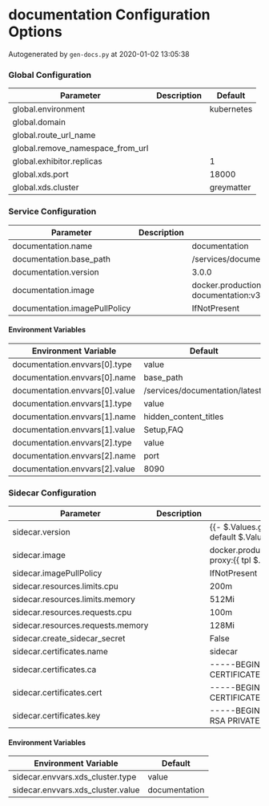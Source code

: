 # documentation Configuration Options

Autogenerated by `gen-docs.py` at 2020-01-02 13:05:38

### Global Configuration

|           Parameter            |Description| Default  |
|--------------------------------|-----------|----------|
|global.environment              |           |kubernetes|
|global.domain                   |           |          |
|global.route_url_name           |           |          |
|global.remove_namespace_from_url|           |          |
|global.exhibitor.replicas       |           |         1|
|global.xds.port                 |           |     18000|
|global.xds.cluster              |           |greymatter|

### Service Configuration

|          Parameter          |Description|                               Default                               |
|-----------------------------|-----------|---------------------------------------------------------------------|
|documentation.name           |           |documentation                                                        |
|documentation.base_path      |           |/services/documentation/3.0.0/                                       |
|documentation.version        |           |3.0.0                                                                |
|documentation.image          |           |docker.production.deciphernow.com/deciphernow/gm-documentation:v3.0.0|
|documentation.imagePullPolicy|           |IfNotPresent                                                         |

#### Environment Variables

|     Environment Variable     |            Default            |
|------------------------------|-------------------------------|
|documentation.envvars[0].type |value                          |
|documentation.envvars[0].name |base_path                      |
|documentation.envvars[0].value|/services/documentation/latest/|
|documentation.envvars[1].type |value                          |
|documentation.envvars[1].name |hidden_content_titles          |
|documentation.envvars[1].value|Setup,FAQ                      |
|documentation.envvars[2].type |value                          |
|documentation.envvars[2].name |port                           |
|documentation.envvars[2].value|8090                           |

### Sidecar Configuration

|            Parameter            |Description|                                           Default                                            |
|---------------------------------|-----------|----------------------------------------------------------------------------------------------|
|sidecar.version                  |           |{{- $.Values.global.documentation.sidecar.version \| default $.Values.global.sidecar.version }}|
|sidecar.image                    |           |docker.production.deciphernow.com/deciphernow/gm-proxy:{{ tpl $.Values.sidecar.version $ }}   |
|sidecar.imagePullPolicy          |           |IfNotPresent                                                                                  |
|sidecar.resources.limits.cpu     |           |200m                                                                                          |
|sidecar.resources.limits.memory  |           |512Mi                                                                                         |
|sidecar.resources.requests.cpu   |           |100m                                                                                          |
|sidecar.resources.requests.memory|           |128Mi                                                                                         |
|sidecar.create_sidecar_secret    |           |False                                                                                         |
|sidecar.certificates.name        |           |sidecar                                                                                       |
|sidecar.certificates.ca          |           |-----BEGIN CERTIFICATE----- ... -----END CERTIFICATE-----                                     |
|sidecar.certificates.cert        |           |-----BEGIN CERTIFICATE----- ... -----END CERTIFICATE-----                                     |
|sidecar.certificates.key         |           |-----BEGIN RSA PRIVATE KEY----- ... -----END RSA PRIVATE KEY-----                             |

#### Environment Variables

|      Environment Variable       |   Default   |
|---------------------------------|-------------|
|sidecar.envvars.xds_cluster.type |value        |
|sidecar.envvars.xds_cluster.value|documentation|

